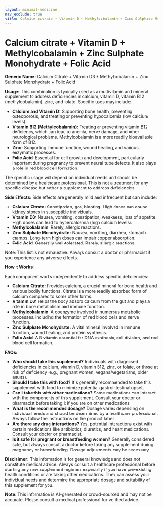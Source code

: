 ```yaml
---
layout: minimal-medicine
nav_exclude: true
title: Calcium citrate + Vitamin D + Methylcobalamin + Zinc Sulphate Monohydrate + Folic Acid
---
```


# Calcium citrate + Vitamin D + Methylcobalamin + Zinc Sulphate Monohydrate + Folic Acid

**Generic Name:** Calcium Citrate + Vitamin D3 + Methylcobalamin + Zinc Sulphate Monohydrate + Folic Acid

**Usage:**  This combination is typically used as a multivitamin and mineral supplement to address deficiencies in calcium, vitamin D, vitamin B12 (methylcobalamin), zinc, and folate.  Specific uses may include:

* **Calcium and Vitamin D:** Supporting bone health, preventing osteoporosis, and treating or preventing hypocalcemia (low calcium levels).
* **Vitamin B12 (Methylcobalamin):** Treating or preventing vitamin B12 deficiency, which can lead to anemia, nerve damage, and other neurological problems.  Methylcobalamin is a more readily bioavailable form of B12.
* **Zinc:** Supporting immune function, wound healing, and various enzymatic processes.
* **Folic Acid:**  Essential for cell growth and development, particularly important during pregnancy to prevent neural tube defects.  It also plays a role in red blood cell formation.

The specific usage will depend on individual needs and should be determined by a healthcare professional.  This is not a treatment for any specific disease but rather a supplement to address deficiencies.


**Side Effects:**  Side effects are generally mild and infrequent but can include:

* **Calcium Citrate:** Constipation, gas, bloating. High doses can cause kidney stones in susceptible individuals.
* **Vitamin D3:**  Nausea, vomiting, constipation, weakness, loss of appetite. High doses can lead to hypercalcemia (high calcium levels).
* **Methylcobalamin:**  Rarely, allergic reactions.
* **Zinc Sulphate Monohydrate:**  Nausea, vomiting, diarrhea, stomach cramps.  Long-term high doses can impair copper absorption.
* **Folic Acid:** Generally well-tolerated.  Rarely, allergic reactions.

Note:  This list is not exhaustive.  Always consult a doctor or pharmacist if you experience any adverse effects.


**How it Works:**

Each component works independently to address specific deficiencies:

* **Calcium Citrate:** Provides calcium, a crucial mineral for bone health and various bodily functions. Citrate is a more readily absorbed form of calcium compared to some other forms.
* **Vitamin D3:**  Helps the body absorb calcium from the gut and plays a role in bone metabolism and immune function.
* **Methylcobalamin:**  A coenzyme involved in numerous metabolic processes, including the formation of red blood cells and nerve function.
* **Zinc Sulphate Monohydrate:**  A vital mineral involved in immune function, wound healing, and protein synthesis.
* **Folic Acid:**  A B vitamin essential for DNA synthesis, cell division, and red blood cell formation.


**FAQs:**

* **Who should take this supplement?** Individuals with diagnosed deficiencies in calcium, vitamin D, vitamin B12, zinc, or folate, or those at risk of deficiency (e.g., pregnant women, vegans/vegetarians, older adults).
* **Should I take this with food?** It's generally recommended to take this supplement with food to minimize potential gastrointestinal upset.
* **Can I take this with other medications?**  Some medications can interact with the components of this supplement. Consult your doctor or pharmacist before taking it if you are on other medications.
* **What is the recommended dosage?** Dosage varies depending on individual needs and should be determined by a healthcare professional.  Always follow the instructions on the product label.
* **Are there any drug interactions?** Yes, potential interactions exist with certain medications like antibiotics, diuretics, and heart medications. Consult your doctor or pharmacist.
* **Is it safe for pregnant or breastfeeding women?**  Generally considered safe, but always consult a doctor before taking any supplement during pregnancy or breastfeeding.  Dosage adjustments may be necessary.


**Disclaimer:** This information is for general knowledge and does not constitute medical advice.  Always consult a healthcare professional before starting any new supplement regimen, especially if you have pre-existing health conditions or are taking other medications.  They can assess your individual needs and determine the appropriate dosage and suitability of this supplement for you.


**Note:** This information is AI-generated or crowd-sourced and may not be accurate. Please consult a medical professional for verified advice.
